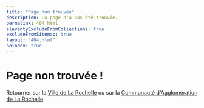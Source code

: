 ```yaml
---
title: "Page non trouvée"
description: La page n'a pas été trouvée.
permalink: 404.html
eleventyExcludeFromCollections: true
excludeFromSitemap: true
layout: "404.html"
noindex: true
---
```


# Page non trouvée !

Retourner sur la [Ville de La Rochelle](https://www.larochelle.fr/) ou sur la [Communauté d'Agglomération de La Rochelle](https://www.agglo-larochelle.fr/)
